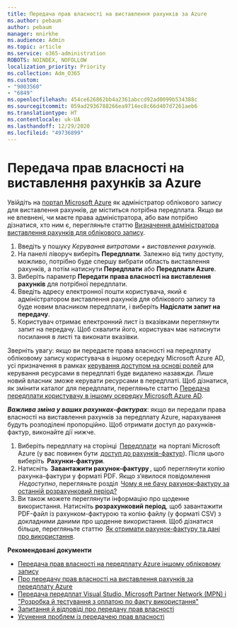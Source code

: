 ```yaml
---
title: Передача прав власності на виставлення рахунків за Azure
ms.author: pebaum
author: pebaum
manager: mnirkhe
ms.audience: Admin
ms.topic: article
ms.service: o365-administration
ROBOTS: NOINDEX, NOFOLLOW
localization_priority: Priority
ms.collection: Adm_O365
ms.custom:
- "9003560"
- "6849"
ms.openlocfilehash: 454ce626862bb4a2361abccd92ad0099b534388c
ms.sourcegitcommit: 059ad2936788266ea9714ec8c66d407d7261aeb6
ms.translationtype: HT
ms.contentlocale: uk-UA
ms.lasthandoff: 12/29/2020
ms.locfileid: "49736899"
---
```

# <a name="transfer-azure-billing-ownership"></a>Передача прав власності на виставлення рахунків за Azure

Увійдіть на [портал Microsoft Azure](https://portal.azure.com/) як адміністратор облікового запису для виставлення рахунків, де міститься потрібна передплата. Якщо ви не впевнені, чи маєте права адміністратора, або вам потрібно дізнатися, хто ним є, перегляньте статтю [Визначення адміністратора виставлення рахунків для облікового запису](https://docs.microsoft.com/azure/cost-management-billing/understand/subscription-transfer#whoisaa).

1. Введіть у пошуку _Керування витратами + виставлення рахунків_.
1. На панелі ліворуч виберіть **Передплати**. Залежно від типу доступу, можливо, потрібно буде спершу вибрати область виставлення рахунків, а потім натиснути **Передплати** або **Передплати Azure**.
1. Виберіть параметр **Передати права власності на виставлення рахунків** для потрібної передплати.
1. Введіть адресу електронної пошти користувача, який є адміністратором виставлення рахунків для облікового запису та буде новим власником передплати, і виберіть **Надіслати запит на передачу**.
1. Користувач отримає електронний лист із вказівками переглянути запит на передачу. Щоб схвалити його, користувач має натиснути посилання в листі та виконати вказівки.

Зверніть увагу: якщо ви передаєте права власності на передплату обліковому запису користувача в іншому осередку Microsoft Azure AD, усі призначення в рамках [керування доступом на основі ролей](https://docs.microsoft.com/azure/role-based-access-control/overview?WT.mc_id=Portal-Microsoft_Azure_Support) для керування ресурсами в передплаті буде видалено назавжди. Лише новий власник зможе керувати ресурсами в передплаті. Щоб дізнатися, як змінити каталог для передплати, перегляньте статтю [Передача передплати користувачу в іншому осередку Microsoft Azure AD](https://docs.microsoft.com/azure/active-directory/managed-identities-azure-resources/known-issues?WT.mc_id=Portal-Microsoft_Azure_Support).

_**Важлива зміна у ваших рахунках-фактурах**_: якщо ви передали права власності на виставлення рахунків за передплату Azure, нарахування будуть розподілені пропорційно. Щоб отримати доступ до рахунків-фактур, виконайте дії нижче.  

1. Виберіть передплату на сторінці  [Передплати](https://portal.azure.com/#blade/Microsoft_Azure_Billing/SubscriptionsBlade)  на порталі Microsoft Azure (у вас повинен бути  [доступ до рахунків-фактур](https://docs.microsoft.com/azure/cost-management-billing/manage/manage-billing-access?WT.mc_id=Portal-Microsoft_Azure_Support)). Після цього виберіть  **Рахунки-фактури**.
1. Натисніть  **Завантажити рахунок-фактуру** , щоб переглянути копію рахунка-фактури у форматі PDF. Якщо з’явилося повідомлення  _Недоступно_, перегляньте розділ  [Чому я не бачу рахунок-фактуру за останній розрахунковий період?](https://docs.microsoft.com/azure/cost-management-billing/manage/download-azure-invoice-daily-usage-date?WT.mc_id=Portal-Microsoft_Azure_Support#noinvoice)
1. Ви також можете переглянути інформацію про щоденне використання. Натисніть **розрахунковий період**, щоб завантажити PDF-файл із рахунком-фактурою та копію файлу (у форматі CSV) з докладними даними про щоденне використання. Щоб дізнатися більше, перегляньте статтю  [Як отримати рахунок-фактуру та дані про використання](https://docs.microsoft.com/azure/cost-management-billing/manage/download-azure-invoice-daily-usage-date?WT.mc_id=Portal-Microsoft_Azure_Support).

**Рекомендовані документи**

- [Передача прав власності на передплату Azure іншому обліковому запису](https://docs.microsoft.com/azure/cost-management-billing/manage/billing-subscription-transfer)
- [Про передачу прав власності на виставлення рахунків за передплату Azure](https://docs.microsoft.com//azure/cost-management-billing/understand/subscription-transfer)
- [Передача передплат Visual Studio, Microsoft Partner Network (MPN) і "Розробка й тестування з оплатою по факту використання"](https://docs.microsoft.com/azure/billing/billing-subscription-transfer?WT.mc_id=Portal-Microsoft_Azure_Support#transferring-visual-studio-microsoft-partner-network-mpn-and-pay-as-you-go-devtest-subscriptions)
- [Запитання й відповіді про передачу прав власності](https://docs.microsoft.com/azure/billing/billing-subscription-transfer?WT.mc_id=Portal-Microsoft_Azure_Support#frequently-asked-questions-faq-for-senders)
- [Усунення проблем із передачею прав власності](https://docs.microsoft.com/azure/billing/billing-subscription-transfer?WT.mc_id=Portal-Microsoft_Azure_Support#troubleshooting)
